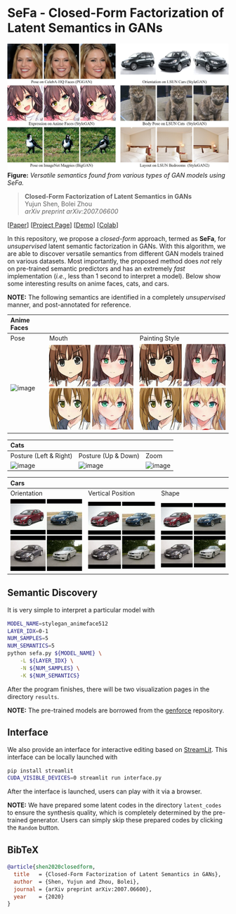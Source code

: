 # SeFa - Closed-Form Factorization of Latent Semantics in GANs

![image](./docs/assets/teaser.jpg)
**Figure:** *Versatile semantics found from various types of GAN models using SeFa.*

> **Closed-Form Factorization of Latent Semantics in GANs** <br>
> Yujun Shen, Bolei Zhou <br>
> *arXiv preprint arXiv:2007.06600*

[[Paper](https://arxiv.org/pdf/2007.06600.pdf)]
[[Project Page](https://genforce.github.io/sefa/)]
[[Demo](https://www.youtube.com/watch?v=OFHW2WbXXIQ)]
[[Colab](https://colab.research.google.com/github/genforce/sefa/blob/master/docs/SeFa.ipynb)]

In this repository, we propose a *closed-form* approach, termed as **SeFa**, for *unsupervised* latent semantic factorization in GANs. With this algorithm, we are able to discover versatile semantics from different GAN models trained on various datasets. Most importantly, the proposed method does *not* rely on pre-trained semantic predictors and has an extremely *fast* implementation (*i.e.*, less than 1 second to interpret a model). Below show some interesting results on anime faces, cats, and cars.

**NOTE:** The following semantics are identified in a completely *unsupervised* manner, and post-annotated for reference.

| Anime Faces | | |
| :-- | :-- | :-- |
| Pose | Mouth | Painting Style
| ![image](./docs/assets/stylegan_animeface_pose.gif) | ![image](./docs/assets/stylegan_animeface_mouth.gif) | ![image](./docs/assets/stylegan_animeface_style.gif)

| Cats | | |
| :-- | :-- | :-- |
| Posture (Left & Right) | Posture (Up & Down) | Zoom
| ![image](./docs/assets/stylegan_cat_posture_horizontal.gif) | ![image](./docs/assets/stylegan_cat_posture_vertical.gif) | ![image](./docs/assets/stylegan_cat_zoom.gif)

| Cars | | |
| :-- | :-- | :-- |
| Orientation | Vertical Position | Shape
| ![image](./docs/assets/stylegan_car_orientation.gif) | ![image](./docs/assets/stylegan_car_vertical_position.gif) | ![image](./docs/assets/stylegan_car_shape.gif)

## Semantic Discovery

It is very simple to interpret a particular model with

```bash
MODEL_NAME=stylegan_animeface512
LAYER_IDX=0-1
NUM_SAMPLES=5
NUM_SEMANTICS=5
python sefa.py ${MODEL_NAME} \
    -L ${LAYER_IDX} \
    -N ${NUM_SAMPLES} \
    -K ${NUM_SEMANTICS}
```

After the program finishes, there will be two visualization pages in the directory `results`.

**NOTE:** The pre-trained models are borrowed from the [genforce](https://github.com/genforce/genforce) repository.

## Interface

We also provide an interface for interactive editing based on [StreamLit](https://www.streamlit.io/). This interface can be locally launched with

```bash
pip install streamlit
CUDA_VISIBLE_DEVICES=0 streamlit run interface.py
```

After the interface is launched, users can play with it via a browser.

**NOTE:** We have prepared some latent codes in the directory `latent_codes` to ensure the synthesis quality, which is completely determined by the pre-trained generator. Users can simply skip these prepared codes by clicking the `Random` button.

## BibTeX

```bibtex
@article{shen2020closedform,
  title   = {Closed-Form Factorization of Latent Semantics in GANs},
  author  = {Shen, Yujun and Zhou, Bolei},
  journal = {arXiv preprint arXiv:2007.06600},
  year    = {2020}
}
```
